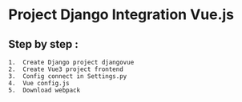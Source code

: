 # Project Django Integration Vue.js

## Step by step :

    1.  Create Django project djangovue
    2.  Create Vue3 project frontend
    3.  Config connect in Settings.py
    4.  Vue config.js
    5.  Download webpack
